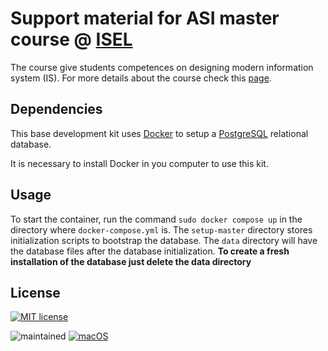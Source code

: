 # Support material for ASI master course @ [ISEL](http://www.isel.pt)

The course give students competences on designing modern information system (IS).
For more details about the course check this [page](https://www.isel.pt/en/meic/information-systems-architecture).

## Dependencies
This base development kit uses [Docker](https://www.docker.com) to setup a [PostgreSQL](https://www.postgresql.org/docs/15/index.html) relational database.

It is necessary to install Docker in you computer to use this kit.

## Usage
To start the container, run the command `sudo docker compose up` in the directory where `docker-compose.yml` is.
The `setup-master` directory stores initialization scripts to bootstrap the database.
The `data` directory will have the database files after the database initialization. 
**To create a fresh installation of the database just delete the data directory** 


## License
[![MIT license](https://img.shields.io/badge/License-MIT-blue.svg)](https://choosealicense.com/licenses/mit/)

![maintained](https://img.shields.io/badge/Maintained%3F-yes-green.svg)
[![macOS](https://svgshare.com/i/ZjP.svg)](https://svgshare.com/i/ZjP.svg)
